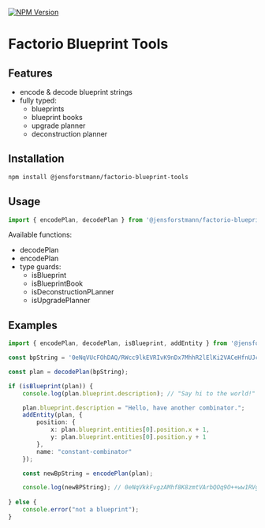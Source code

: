 [![NPM Version](https://img.shields.io/npm/v/%40jensforstmann%2Ffactorio-blueprint-tools)](https://www.npmjs.com/package/@jensforstmann/factorio-blueprint-tools)

# Factorio Blueprint Tools

## Features

- encode & decode blueprint strings
- fully typed:
  - blueprints
  - blueprint books
  - upgrade planner
  - deconstruction planner



## Installation

```sh
npm install @jensforstmann/factorio-blueprint-tools
```

## Usage

```typescript
import { encodePlan, decodePlan } from '@jensforstmann/factorio-blueprint-tools';
```


Available functions:

- decodePlan
- encodePlan
- type guards:
    - isBlueprint
    - isBlueprintBook
    - isDeconstructionPLanner
    - isUpgradePlanner



## Examples

```typescript
import { encodePlan, decodePlan, isBlueprint, addEntity } from '@jensforstmann/factorio-blueprint-tools';

const bpString = '0eNqVUcFOhDAQ/RWcc9lkEVRIvK9nDx7MhhR2lElKi2VACeHfnUJcsx40ppf2dd6bN29mqMyAnSfLUMxwwr721DE5CwU86ilqKGIXcYPRu/PmdAUKqHa2h+J5hp5erTaBaHWLwgg/rC3HtWsrspqdh0UY9oQfUOyXowK0TEy4CayPqbRDW6GXAvWbkILO9bR5m0H08mSXKZigiNN0l0kfYbF3pqyw0SMJRep6rAOlv7xL7y9TCl7IMPqfKE9dcDKS50GGPFvbho4PgrzJh/gX0DrfrkXit9N+9VvA/QoMIdv9os7iyZ/iD/8VP8qRADqjJ/Tl5RoPaIyLnrb1hRUQYyv49+YVGF2hCbUUXSQ+Si6rSnaT5GmeZ2lye53c7ZflE3TWvxE=';

const plan = decodePlan(bpString);

if (isBlueprint(plan)) {
    console.log(plan.blueprint.description); // "Say hi to the world!"

    plan.blueprint.description = "Hello, have another combinator.";
    addEntity(plan, {
        position: {
            x: plan.blueprint.entities[0].position.x + 1,
            y: plan.blueprint.entities[0].position.y + 1
        },
        name: "constant-combinator"
    });

    const newBpString = encodePlan(plan);

    console.log(newBPString); // 0eNqVkkFvgzAMhf8K8zmtVArbQOq9O++ww1RVgXqrpZCwYNgQ4r/PAY2pPWyquIDj9/nlmQEK02LtyTLkA5ywKT3VTM5CDs+6j84UsYv4jNGn8+Z0BwqodLaB/HWAht6tNkFodYWiCCesLa9KVxVkNTsPoyjsCb8g34wHBWiZmHAGTB/90bZVgV4a1F8gBbVraPY2gPCyeJ0q6CFfJck6lTmiYu/MscCz7kgk0tdgGSTN5bvM/jGl4I0Mo7+ucl8HJx15buWSi7X50qu9VD7kQPxL0TpfTU3it9Z+8pvDbiq0IdvNqBZ4/C/86Vb4QR4JoDa6R3+8XOMejXHRy7y+YOOmjLdLxtsp46uVxWGnxFgJ8PdXUmB0gSYMp+gC30nQEz29j7Mky9IkftjGj5tx/AajGdm0
    
} else {
    console.error("not a blueprint");
}
```
